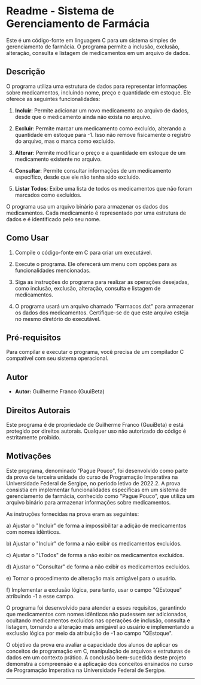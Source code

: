 # Readme - Sistema de Gerenciamento de Farmácia

Este é um código-fonte em linguagem C para um sistema simples de gerenciamento de farmácia. O programa permite a inclusão, exclusão, alteração, consulta e listagem de medicamentos em um arquivo de dados.

## Descrição

O programa utiliza uma estrutura de dados para representar informações sobre medicamentos, incluindo nome, preço e quantidade em estoque. Ele oferece as seguintes funcionalidades:

1. **Incluir**: Permite adicionar um novo medicamento ao arquivo de dados, desde que o medicamento ainda não exista no arquivo.

2. **Excluir**: Permite marcar um medicamento como excluído, alterando a quantidade em estoque para -1. Isso não remove fisicamente o registro do arquivo, mas o marca como excluído.

3. **Alterar**: Permite modificar o preço e a quantidade em estoque de um medicamento existente no arquivo.

4. **Consultar**: Permite consultar informações de um medicamento específico, desde que ele não tenha sido excluído.

5. **Listar Todos**: Exibe uma lista de todos os medicamentos que não foram marcados como excluídos.

O programa usa um arquivo binário para armazenar os dados dos medicamentos. Cada medicamento é representado por uma estrutura de dados e é identificado pelo seu nome.

## Como Usar

1. Compile o código-fonte em C para criar um executável.

2. Execute o programa. Ele oferecerá um menu com opções para as funcionalidades mencionadas.

3. Siga as instruções do programa para realizar as operações desejadas, como inclusão, exclusão, alteração, consulta e listagem de medicamentos.

4. O programa usará um arquivo chamado "Farmacos.dat" para armazenar os dados dos medicamentos. Certifique-se de que este arquivo esteja no mesmo diretório do executável.

## Pré-requisitos

Para compilar e executar o programa, você precisa de um compilador C compatível com seu sistema operacional.

## Autor

- **Autor:** Guilherme Franco (GuuiBeta)

## Direitos Autorais

Este programa é de propriedade de Guilherme Franco (GuuiBeta) e está protegido por direitos autorais. Qualquer uso não autorizado do código é estritamente proibido.

## Motivações

Este programa, denominado "Pague Pouco", foi desenvolvido como parte da prova de terceira unidade do curso de Programação Imperativa na Universidade Federal de Sergipe, no período letivo de 2022.2. A prova consistia em implementar funcionalidades específicas em um sistema de gerenciamento de farmácia, conhecido como "Pague Pouco", que utiliza um arquivo binário para armazenar informações sobre medicamentos.

As instruções fornecidas na prova eram as seguintes:

a) Ajustar o "Incluir" de forma a impossibilitar a adição de medicamentos com nomes idênticos.
   
b) Ajustar o "Incluir" de forma a não exibir os medicamentos excluídos.

c) Ajustar o "LTodos" de forma a não exibir os medicamentos excluídos.

d) Ajustar o "Consultar" de forma a não exibir os medicamentos excluídos.

e) Tornar o procedimento de alteração mais amigável para o usuário.

f) Implementar a exclusão lógica, para tanto, usar o campo "QEstoque" atribuindo -1 a esse campo.

O programa foi desenvolvido para atender a esses requisitos, garantindo que medicamentos com nomes idênticos não pudessem ser adicionados, ocultando medicamentos excluídos nas operações de inclusão, consulta e listagem, tornando a alteração mais amigável ao usuário e implementando a exclusão lógica por meio da atribuição de -1 ao campo "QEstoque".

O objetivo da prova era avaliar a capacidade dos alunos de aplicar os conceitos de programação em C, manipulação de arquivos e estruturas de dados em um contexto prático. A conclusão bem-sucedida deste projeto demonstra a compreensão e a aplicação dos conceitos ensinados no curso de Programação Imperativa na Universidade Federal de Sergipe.

---
